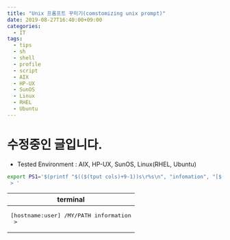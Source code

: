 ```yaml
---
title: "Unix 프롬프트 꾸미기(comstomizing unix prompt)"
date: 2019-08-27T16:40:00+09:00
categories:
  - IT
tags:
  - tips
  - sh
  - shell
  - profile
  - script
  - AIX
  - HP-UX
  - SunOS
  - Linux
  - RHEL
  - Ubuntu
---
```


# 수정중인 글입니다.

- Tested Environment : AIX, HP-UX, SunOS, Linux(RHEL, Ubuntu)

```sh
export PS1='$(printf "$(($(tput cols)+9-1))s\r%s\n", "infomation", "[$(hostname):$(whoami)]" $PWD
 > '
```

|terminal|
|---|
|<pre>[hostname:user] /MY/PATH                                     information<br> > </pre>|
